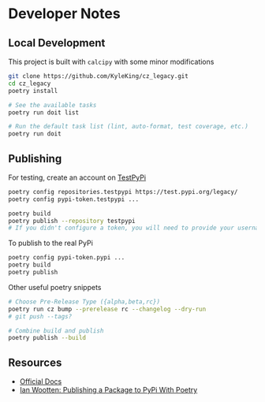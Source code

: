 # Developer Notes

## Local Development

This project is built with `calcipy` with some minor modifications

```sh
git clone https://github.com/KyleKing/cz_legacy.git
cd cz_legacy
poetry install

# See the available tasks
poetry run doit list

# Run the default task list (lint, auto-format, test coverage, etc.)
poetry run doit
```

## Publishing

For testing, create an account on [TestPyPi](https://test.pypi.org/legacy/)

```sh
poetry config repositories.testpypi https://test.pypi.org/legacy/
poetry config pypi-token.testpypi ...

poetry build
poetry publish --repository testpypi
# If you didn't configure a token, you will need to provide your username and password to publish
```

To publish to the real PyPi

```sh
poetry config pypi-token.pypi ...
poetry build
poetry publish
```

Other useful poetry snippets

```sh
# Choose Pre-Release Type ({alpha,beta,rc})
poetry run cz bump --prerelease rc --changelog --dry-run
# git push --tags?

# Combine build and publish
poetry publish --build
```

## Resources

- [Official Docs](https://python-poetry.org/docs/repositories/)
- [Ian Wootten: Publishing a Package to PyPi With Poetry](https://www.ianwootten.co.uk/2020/10/20/publishing-a-package-to-pypi-with-poetry/)

